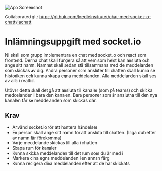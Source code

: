 



![App Screenshot](https://i.ibb.co/mHrCvz5/fwefwe.jpg)



Collaborated git: https://github.com/Medieinstitutet/chat-med-socket-io-chattylachatt







# Inlämningsuppgift med socket.io

Ni skall som grupp implementera en chat med socket.io och react som frontend. Denna chat skall fungera så att vem som helst kan ansluta och ange sitt namn. Namnet skall sedan stå tillsammans med de meddelanden som skickas av dig. Andra personer som ansluter till chatten skall kunna se historiken och kunna skapa egna meddelanden. Alla meddelanden skall ses av alla i realtid.

Utöver detta skall det gå att ansluta till kanaler (som på teams) och skicka meddelanden i bara den kanalen. Bara personer som är anslutna till den nya kanalen får se meddelanden som skickas där.

## Krav

- Använd socket.io för att hantera händelser
- En person skall ange sitt namn för att ansluta till chatten. (Inga dubletter av namn får förekomma)
- Varje meddelande skickas till alla i chatten
- Skapa rum för kanaler
- Kunna skicka meddelanden till det rum som du är med i
- Markera dina egna meddelanden i en annan färg
- Kunna redigera dina meddelanden efter att de har skickats

